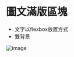 
# 圖文滿版區塊

- 文字以flexbox放置方式
- 雙背景

![image](https://github.com/willynpi/css-coke/blob/main/N001/screenshot.png)